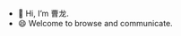 


<!-- <img align="right" src="https://github-readme-stats.vercel.app/api?username=LongCao928&show_icons=true&icon_color=CE1D2D&text_color=718096&bg_color=ffffff&hide_title=true" /> -->

### 
- 👋 Hi, I’m 曹龙.
- 😄 Welcome to browse and communicate.
<!--
**LongCao928/LongCao928** is a ✨ _special_ ✨ repository because its `README.md` (this file) appears on your GitHub profile.

Here are some ideas to get you started:

- 🔭 I’m currently working on ...
- 🌱 I’m currently learning ...
- 👯 I’m looking to collaborate on ...
- 🤔 I’m looking for help with ...
- 💬 Ask me about ...
- 📫 How to reach me: ...
- 😄 Pronouns: ...
- ⚡ Fun fact: ...
-->
